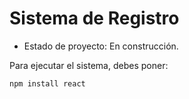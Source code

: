 <h1> Sistema de Registro </h1>

- Estado de proyecto: En construcción.

Para ejecutar el sistema, debes poner: 

```npm install react```
